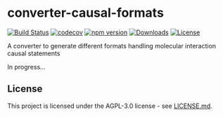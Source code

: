 # converter-causal-formats
[![Build Status](https://travis-ci.org/vtoure/converter-causal-formats.svg?branch=master)](https://travis-ci.org/vtoure/converter-causal-formats)
[![codecov](https://codecov.io/gh/vtoure/converter-causal-formats/branch/master/graph/badge.svg)](https://codecov.io/gh/vtoure/converter-causal-formats)
[![npm version](https://img.shields.io/npm/v/converter-causal-formats)](https://www.npmjs.com/package/converter-causal-formats)
[![Downloads](https://img.shields.io/npm/dm/converter-causal-formats)](https://www.npmjs.com/package/converter-causal-formats)
[![License](https://img.shields.io/npm/l/converter-causal-formats)](LICENSE.md)

A converter to generate different formats handling molecular interaction causal statements

In progress...

## License
This project is licensed under the AGPL-3.0 license - see [LICENSE.md](LICENSE.md).